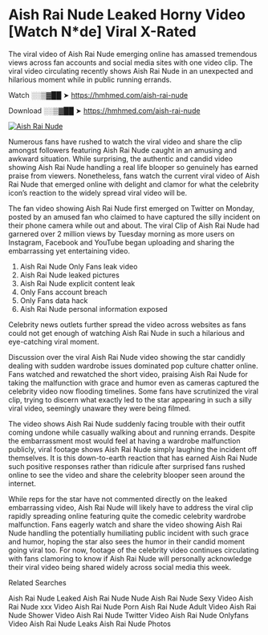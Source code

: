 ﻿# Aish Rai Nude Leaked Horny Video [Watch N*de] Viral X-Rated

The viral video of ﻿Aish Rai Nude emerging online has amassed tremendous views across fan accounts and social media sites with one video clip. The viral video circulating recently shows ﻿Aish Rai Nude in an unexpected and hilarious moment while in public running errands. 

Watch ░░▒▓██ ➤ https://hmhmed.com/aish-rai-nude

Download ░░▒▓██ ➤ https://hmhmed.com/aish-rai-nude

[![Aish Rai Nude](https://i.imgur.com/dJHk4Zq.gif)](https://hmhmed.com/aish-rai-nude)

Numerous fans have rushed to watch the viral video and share the clip amongst followers featuring ﻿Aish Rai Nude caught in an amusing and awkward situation. While surprising, the authentic and candid video showing ﻿Aish Rai Nude handling a real life blooper so genuinely has earned praise from viewers. Nonetheless, fans watch the current viral video of ﻿Aish Rai Nude that emerged online with delight and clamor for what the celebrity icon’s reaction to the widely spread viral video will be.

The fan video showing ﻿Aish Rai Nude first emerged on Twitter on Monday, posted by an amused fan who claimed to have captured the silly incident on their phone camera while out and about. The viral Clip of ﻿Aish Rai Nude had garnered over 2 million views by Tuesday morning as more users on Instagram, Facebook and YouTube began uploading and sharing the embarrassing yet entertaining video. 

1. ﻿Aish Rai Nude Only Fans leak video
2. ﻿Aish Rai Nude leaked pictures
3. ﻿Aish Rai Nude explicit content leak
4. Only Fans account breach
5. Only Fans data hack
6. ﻿Aish Rai Nude personal information exposed

Celebrity news outlets further spread the video across websites as fans could not get enough of watching ﻿Aish Rai Nude in such a hilarious and eye-catching viral moment. 

Discussion over the viral ﻿Aish Rai Nude video showing the star candidly dealing with sudden wardrobe issues dominated pop culture chatter online. Fans watched and rewatched the short video, praising ﻿Aish Rai Nude for taking the malfunction with grace and humor even as cameras captured the celebrity video now flooding timelines. Some fans have scrutinized the viral clip, trying to discern what exactly led to the star appearing in such a silly viral video, seemingly unaware they were being filmed.

The video shows ﻿Aish Rai Nude suddenly facing trouble with their outfit coming undone while casually walking about and running errands. Despite the embarrassment most would feel at having a wardrobe malfunction publicly, viral footage shows ﻿Aish Rai Nude simply laughing the incident off themselves. It is this down-to-earth reaction that has earned ﻿Aish Rai Nude such positive responses rather than ridicule after surprised fans rushed online to see the video and share the celebrity blooper seen around the internet.  

While reps for the star have not commented directly on the leaked embarrassing video, ﻿Aish Rai Nude will likely have to address the viral clip rapidly spreading online featuring quite the comedic celebrity wardrobe malfunction. Fans eagerly watch and share the video showing ﻿Aish Rai Nude handling the potentially humiliating public incident with such grace and humor, hoping the star also sees the humor in their candid moment going viral too. For now, footage of the celebrity video continues circulating with fans clamoring to know if ﻿Aish Rai Nude will personally acknowledge their viral video being shared widely across social media this week.

Related Searches

﻿Aish Rai Nude Leaked
﻿Aish Rai Nude Nude
﻿Aish Rai Nude Sexy Video
﻿Aish Rai Nude xxx Video
﻿Aish Rai Nude Porn
﻿Aish Rai Nude Adult Video
﻿Aish Rai Nude Shower Video
﻿Aish Rai Nude Twitter Video
﻿Aish Rai Nude Onlyfans Video
﻿Aish Rai Nude Leaks
﻿Aish Rai Nude Photos